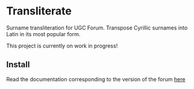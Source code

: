 Transliterate
===============

Surname transliteration for UGC Forum.
Transpose Cyrillic surnames into Latin in its most popular form.

This project is currently on work in progress!

Install
---------

Read the documentation corresponding to the version of the forum [here](https://github.com/David-Baron/ugc-transliterator/tree/master/docs)
